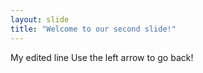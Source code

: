 ```yaml
---
layout: slide
title: "Welcome to our second slide!"
---
```

My edited line
Use the left arrow to go back!
